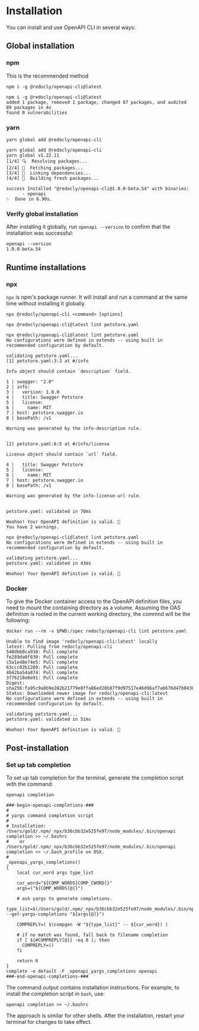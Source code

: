 # Installation

You can install and use OpenAPI CLI in several ways:

## Global installation

### npm

<div class="attention">This is the recommended method</div>

```shell command
npm i -g @redocly/openapi-cli@latest
```

```shell output
npm i -g @redocly/openapi-cli@latest
added 1 package, removed 1 package, changed 87 packages, and audited 89 packages in 4s
found 0 vulnerabilities
```

### yarn

```shell command
yarn global add @redocly/openapi-cli
```

```shell output
yarn global add @redocly/openapi-cli
yarn global v1.22.11
[1/4] 🔍  Resolving packages...
[2/4] 🚚  Fetching packages...
[3/4] 🔗  Linking dependencies...
[4/4] 🔨  Building fresh packages...

success Installed "@redocly/openapi-cli@1.0.0-beta.54" with binaries:
      - openapi
✨  Done in 6.90s.
```

### Verify global installation

After installing it globally, run `openapi --version` to confirm that the installation was successful:

```shell
openapi --version
1.0.0-beta.54
```

## Runtime installations

### npx

<div class="attention"><code>npx</code> is npm's package runner. It will install and run a command at the same time without installing it globally.</div>

```shell command
npx @redocly/openapi-cli <command> [options]
```

```shell example with lint command
npx @redocly/openapi-cli@latest lint petstore.yaml
```

```shell output (lint failed)
npx @redocly/openapi-cli@latest lint petstore.yaml 
No configurations were defined in extends -- using built in recommended configuration by default.

validating petstore.yaml...
[1] petstore.yaml:3:3 at #/info

Info object should contain `description` field.

1 | swagger: "2.0"
2 | info:
3 |   version: 1.0.0
4 |   title: Swagger Petstore
5 |   license:
6 |     name: MIT
7 | host: petstore.swagger.io
8 | basePath: /v1

Warning was generated by the info-description rule.


[2] petstore.yaml:6:5 at #/info/license

License object should contain `url` field.

4 |   title: Swagger Petstore
5 |   license:
6 |     name: MIT
7 | host: petstore.swagger.io
8 | basePath: /v1

Warning was generated by the info-license-url rule.


petstore.yaml: validated in 70ms

Woohoo! Your OpenAPI definition is valid. 🎉
You have 2 warnings.
```

```shell output (lint succeeded)
npx @redocly/openapi-cli@latest lint petstore.yaml 
No configurations were defined in extends -- using built in recommended configuration by default.

validating petstore.yaml...
petstore.yaml: validated in 43ms

Woohoo! Your OpenAPI definition is valid. 🎉
```

### Docker

To give the Docker container access to the OpenAPI definition files, you need to mount the containing directory as a volume. Assuming the OAS definition is rooted in the current working directory, the commnd will be the following:

```shell example with lint command
docker run --rm -v $PWD:/spec redocly/openapi-cli lint petstore.yaml
```

```shell output (lint succeeded)
Unable to find image 'redocly/openapi-cli:latest' locally
latest: Pulling from redocly/openapi-cli
540db60ca938: Pull complete 
fe289da0f830: Pull complete 
c5a1e48e74e5: Pull complete 
63ccc02b1289: Pull complete 
4b42ba54a874: Pull complete 
3f76218e8e91: Pull complete 
Digest: sha256:fa95c9a8b9e282b21779e8ffa86ed28b87f9d97517e46d96af7a6676d47b0430
Status: Downloaded newer image for redocly/openapi-cli:latest
No configurations were defined in extends -- using built in recommended configuration by default.

validating petstore.yaml...
petstore.yaml: validated in 51ms

Woohoo! Your OpenAPI definition is valid. 🎉
```

## Post-installation

### Set up tab completion

To set up tab completion for the terminal, generate the completion script with the command:

```shell command
openapi completion
```

```shell output
###-begin-openapi-completions-###
#
# yargs command completion script
#
# Installation: /Users/gold/.npm/_npx/b36cbb32e525fe97/node_modules/.bin/openapi completion >> ~/.bashrc
#    or /Users/gold/.npm/_npx/b36cbb32e525fe97/node_modules/.bin/openapi completion >> ~/.bash_profile on OSX.
#
_openapi_yargs_completions()
{
    local cur_word args type_list

    cur_word="${COMP_WORDS[COMP_CWORD]}"
    args=("${COMP_WORDS[@]}")

    # ask yargs to generate completions.
    type_list=$(/Users/gold/.npm/_npx/b36cbb32e525fe97/node_modules/.bin/openapi --get-yargs-completions "${args[@]}")

    COMPREPLY=( $(compgen -W "${type_list}" -- ${cur_word}) )

    # if no match was found, fall back to filename completion
    if [ ${#COMPREPLY[@]} -eq 0 ]; then
      COMPREPLY=()
    fi

    return 0
}
complete -o default -F _openapi_yargs_completions openapi
###-end-openapi-completions-###
```

The command output contains installation instructions. For example, to install the completion script in `bash`, use:

```shell command
openapi completion >> ~/.bashrc
```

The approach is similar for other shells. After the installation, restart your terminal for changes to take effect.